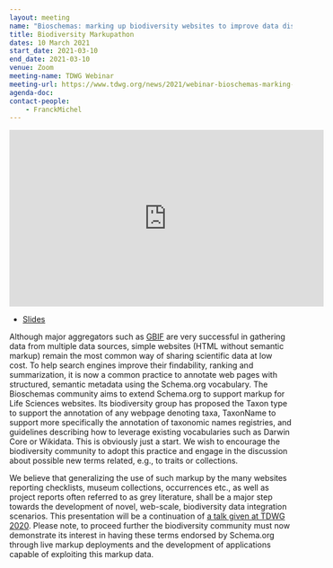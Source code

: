 ```yaml
---
layout: meeting
name: "Bioschemas: marking up biodiversity websites to improve data discovery and web-scale integration"
title: Biodiversity Markupathon
dates: 10 March 2021
start_date: 2021-03-10
end_date: 2021-03-10
venue: Zoom
meeting-name: TDWG Webinar
meeting-url: https://www.tdwg.org/news/2021/webinar-bioschemas-marking-up-biodiversity-websites-for-discovery-and-web-scale-integration/
agenda-doc:
contact-people:
    - FranckMichel
---
```


<iframe width="560" height="315" src="https://www.youtube.com/embed/ueg5Fi6kgGA" title="YouTube video player" frameborder="0" allow="accelerometer; autoplay; clipboard-write; encrypted-media; gyroscope; picture-in-picture" allowfullscreen></iframe>

- [Slides](https://docs.google.com/presentation/d/1YDI8cxAoHsF3kbHFPerUyoJi8lwWF1fU/)

Although major aggregators such as [GBIF](https://www.gbif.org/) are very successful in gathering data from multiple data sources, simple websites (HTML without semantic markup) remain the most common way of sharing scientific data at low cost. To help search engines improve their findability, ranking and summarization, it is now a common practice to annotate web pages with structured, semantic metadata using the Schema.org vocabulary. The Bioschemas community aims to extend Schema.org to support markup for Life Sciences websites. Its biodiversity group has proposed the Taxon type to support the annotation of any webpage denoting taxa, TaxonName to support more specifically the annotation of taxonomic names registries, and guidelines describing how to leverage existing vocabularies such as Darwin Core or Wikidata. This is obviously just a start. We wish to encourage the biodiversity community to adopt this practice and engage in the discussion about possible new terms related, e.g., to traits or collections.

We believe that generalizing the use of such markup by the many websites reporting checklists, museum collections, occurrences etc., as well as project  reports often referred to as grey literature, shall be a major step towards the development of novel, web-scale, biodiversity data integration scenarios. This presentation will be a continuation of [a talk given at TDWG 2020](https://biss.pensoft.net/article/59046/list/19/). Please note, to proceed further the biodiversity community must now demonstrate its interest in having these terms endorsed by Schema.org through live markup deployments and the development of applications capable of exploiting this markup data.
